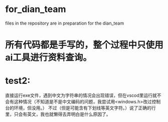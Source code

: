 # for_dian_team

files in the repository are in preparation for the dian_team 

# 所有代码都是手写的，整个过程中只使用ai工具进行资料查询。

# test2:

直接运行exe文件，遇到中文为字符串的情况会出现错误，但在vscod里运行就不会有这种情况（不知道是不是中文编码的问题，我尝试用<windows.h>改过控制台的环境，但没用。）
不过（但是可能含有下划线等英文字符。）说了正确的行里，只会有英文，我也就懒得去弄明白是什么原因了。

